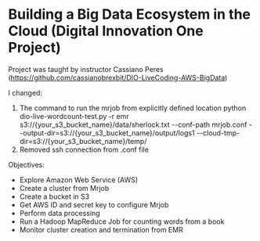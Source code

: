 # Building a Big Data Ecosystem in the Cloud (Digital Innovation One Project)
Project was taught by instructor Cassiano Peres (https://github.com/cassianobrexbit/DIO-LiveCoding-AWS-BigData)

I changed:
1) The command to run the mrjob from explicitly defined location
python dio-live-wordcount-test.py -r emr s3://{your_s3_bucket_name}/data/sherlock.txt --conf-path mrjob.conf --output-dir=s3://{your_s3_bucket_name}/output/logs1 --cloud-tmp-dir=s3://{your_s3_bucket_name}/temp/
2) Removed ssh connection from .conf file

Objectives:
* Explore Amazon Web Service (AWS)
* Create a cluster from Mrjob
* Create a bucket in S3
* Get AWS ID and secret key to configure Mrjob 
* Perform data processing
* Run a Hadoop MapReduce Job for counting words from a book
* Monitor cluster creation and termination from EMR
